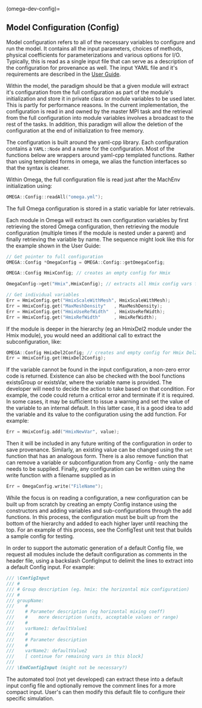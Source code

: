 (omega-dev-config)=

## Model Configuration (Config)

Model configuration refers to all of the necessary variables to configure
and run the model. It contains all the input parameters, choices of methods,
physical coefficients for parameterizations and various options for I/O.
Typically, this is read as a single input file that can serve as
a description of the configuration for provenance as well. The input YAML
file and it's requirements are described in the
[User Guide](#omega-user-config).

Within the model, the paradigm should be that a given module will extract
it's configuration from the full configuration as part of the module's
initialization and store it in private class or module variables to be used
later. This is partly for performance reasons. In the current implementation,
the configuration is read in and owned by the master MPI task and the
retrieval from the full configuration into module variables involves a
broadcast to the rest of the tasks. In addition, this paradigm will allow
the deletion of the configuration at the end of initialization to free memory.

The configuration is built around the yaml-cpp library. Each configuration
contains a ``YAML::Node`` and a name for the configuration.
Most of the functions below are wrappers around yaml-cpp templated functions.
Rather than using templated forms in omega, we alias the function interfaces
so that the syntax is cleaner.

Within Omega, the full configuration file is read just after the MachEnv
initialization using:
```c++
OMEGA::Config::readAll("omega.yml");
```
The full Omega configuration is stored in a static variable for later
retrievals.

Each module in Omega will extract its own configuration variables by
first retrieving the stored Omega configuration, then retrieving the module
configuration (multiple times if the module is nested under a parent)
and finally retrieving the variable by name. The sequence might look like
this for the example shown in the User Guide:
```c++
// Get pointer to full configuration
OMEGA::Config *OmegaConfig = OMEGA::Config::getOmegaConfig;

OMEGA::Config HmixConfig; // creates an empty config for Hmix

OmegaConfig->get("Hmix",HmixConfig); // extracts all Hmix config vars from omega

// Get individual variables
Err = HmixConfig.get("HmixScaleWithMesh", HmixScaleWithMesh);
Err = HmixConfig.get("MaxMeshDensity"   , MaxMeshDensity);
Err = HmixConfig.get("HmixUseRefWidth"  , HmixUseRefWidth);
Err = HmixConfig.get("HmixRefWidth"     , HmixRefWidth);
```
If the module is deeper in the hierarchy (eg an HmixDel2 module
under the Hmix module), you would need an additional call to extract
the subconfiguration, like:
```c++
OMEGA::Config HmixDel2Config; // creates and empty config for Hmix Del2
Err = HmixConfig.get(HmixDel2Config);
```
If the variable cannot be found in the input configuration, a non-zero
error code is returned.  Existence can also be checked with the bool
functions existsGroup or existsVar, where the variable name is provided.
The developer will need to decide the action to take based on that
condition. For example, the code could return a critical error and terminate
if it is required. In some cases, it may be sufficient to issue a warning
and set the value of the variable to an internal default.
In this latter case, it is a good idea to add the variable and its value to
the configuration using the add function. For example:
```c++
Err = HmixConfig.add("HmixNewVar", value);
```
Then it will be included in any future writing of the configuration in
order to save provenance. Similarly, an existing value can be changed using
the ``set`` function that has an analogous form. There is a also remove
function that can remove a variable or subconfiguration from any Config -
only the name needs to be supplied. Finally, any configuration can be
written using the write function with a filename supplied as in
```c++
Err = OmegaConfig.write("FileName");
```

While the focus is on reading a configuration, a new configuration can be
built up from scratch by creating an empty Config instance using the
constructors and adding variables and sub-configurations through the add
functions. In this process, the configuration must be built up from the
bottom of the hierarchy and added to each higher layer until reaching the
top. For an example of this process, see the ConfigTest unit test that
builds a sample config for testing.

In order to support the automatic generation of a default Config file,
we request all modules include the default configuration as comments in
the header file, using a backslash ConfigInput to delimit the lines to
extract into a default Config input. For example:
```c++
/// \ConfigInput
/// #
/// # Group description (eg. hmix: the horizontal mix configuration)
/// #
/// groupName:
///    #
///    # Parameter description (eg horizontal mixing coeff)
///    #    more description (units, acceptable values or range)
///    #
///    varName1: defaultValue1
///    #
///    # Parameter description
///    #
///    varName2: defaultValue2
///    [ continue for remaining vars in this block]
///
/// \EndConfigInput (might not be necessary?)
```
The automated tool (not yet developed) can extract these into a default
input config file and optionally remove the comment lines for a more
compact input. User's can then modify this default file to configure their
specific simulation.
